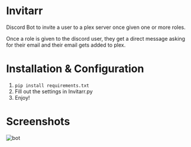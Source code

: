 # Invitarr
Discord Bot to invite a user to a plex server once given one or more roles. 

Once a role is given to the discord user, they get a direct message asking for their email and their email gets added to plex. 

# Installation & Configuration
1. `pip install requirements.txt`
2. Fill out the settings in Invitarr.py
3. Enjoy! 

# Screenshots
![bot](https://github.com/Sleepingpirates/Invitarr/blob/master/Screenshots/ss.jpg)
